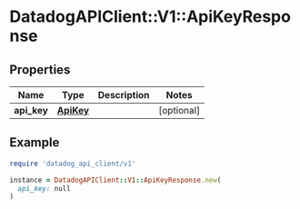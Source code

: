 # DatadogAPIClient::V1::ApiKeyResponse

## Properties

| Name | Type | Description | Notes |
| ---- | ---- | ----------- | ----- |
| **api_key** | [**ApiKey**](ApiKey.md) |  | [optional] |

## Example

```ruby
require 'datadog_api_client/v1'

instance = DatadogAPIClient::V1::ApiKeyResponse.new(
  api_key: null
)
```

